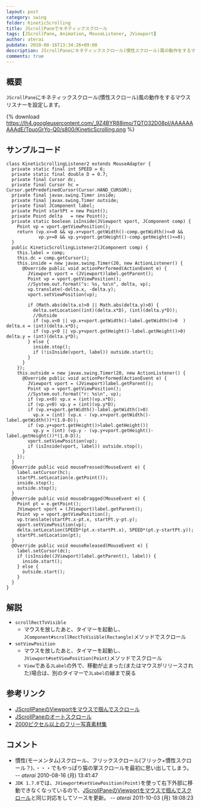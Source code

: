 ```yaml
---
layout: post
category: swing
folder: KineticScrolling
title: JScrollPaneでキネティックスクロール
tags: [JScrollPane, Animation, MouseListener, JViewport]
author: aterai
pubdate: 2010-08-16T13:34:26+09:00
description: JScrollPaneにキネティックスクロール(慣性スクロール)風の動作をするマウスリスナーを設定します。
comments: true
---
```

## 概要
`JScrollPane`にキネティックスクロール(慣性スクロール)風の動作をするマウスリスナーを設定します。

{% download https://lh4.googleusercontent.com/_9Z4BYR88imo/TQTO32D08pI/AAAAAAAAAdE/TpuoGrYo-Q0/s800/KineticScrolling.png %}

## サンプルコード
<pre class="prettyprint"><code>class KineticScrollingListener2 extends MouseAdapter {
  private static final int SPEED = 6;
  private static final double D = 0.7;
  private final Cursor dc;
  private final Cursor hc = Cursor.getPredefinedCursor(Cursor.HAND_CURSOR);
  private final javax.swing.Timer inside;
  private final javax.swing.Timer outside;
  private final JComponent label;
  private Point startPt = new Point();
  private Point delta   = new Point();
  private static boolean isInside(JViewport vport, JComponent comp) {
    Point vp = vport.getViewPosition();
    return (vp.x&gt;=0 &amp;&amp; vp.x+vport.getWidth()-comp.getWidth()&lt;=0 &amp;&amp;
            vp.y&gt;=0 &amp;&amp; vp.y+vport.getHeight()-comp.getHeight()&lt;=0);
  }
  public KineticScrollingListener2(JComponent comp) {
    this.label = comp;
    this.dc = comp.getCursor();
    this.inside = new javax.swing.Timer(20, new ActionListener() {
      @Override public void actionPerformed(ActionEvent e) {
        JViewport vport = (JViewport)label.getParent();
        Point vp = vport.getViewPosition();
        //System.out.format("s: %s, %s\n", delta, vp);
        vp.translate(-delta.x, -delta.y);
        vport.setViewPosition(vp);

        if (Math.abs(delta.x)&gt;0 || Math.abs(delta.y)&gt;0) {
          delta.setLocation((int)(delta.x*D), (int)(delta.y*D));
          //Outside
          if (vp.x&lt;0 || vp.x+vport.getWidth()-label.getWidth()&gt;0  ) delta.x = (int)(delta.x*D);
          if (vp.y&lt;0 || vp.y+vport.getHeight()-label.getHeight()&gt;0) delta.y = (int)(delta.y*D);
        } else {
          inside.stop();
          if (!isInside(vport, label)) outside.start();
        }
      }
    });
    this.outside = new javax.swing.Timer(20, new ActionListener() {
      @Override public void actionPerformed(ActionEvent e) {
        JViewport vport = (JViewport)label.getParent();
        Point vp = vport.getViewPosition();
        //System.out.format("r: %s\n", vp);
        if (vp.x&lt;0) vp.x = (int)(vp.x*D);
        if (vp.y&lt;0) vp.y = (int)(vp.y*D);
        if (vp.x+vport.getWidth()-label.getWidth()&gt;0)
          vp.x = (int) (vp.x - (vp.x+vport.getWidth()-label.getWidth())*(1.0-D));
        if (vp.y+vport.getHeight()&gt;label.getHeight())
          vp.y = (int) (vp.y - (vp.y+vport.getHeight()-label.getHeight())*(1.0-D));
        vport.setViewPosition(vp);
        if (isInside(vport, label)) outside.stop();
      }
    });
  }
  @Override public void mousePressed(MouseEvent e) {
    label.setCursor(hc);
    startPt.setLocation(e.getPoint());
    inside.stop();
    outside.stop();
  }
  @Override public void mouseDragged(MouseEvent e) {
    Point pt = e.getPoint();
    JViewport vport = (JViewport)label.getParent();
    Point vp = vport.getViewPosition();
    vp.translate(startPt.x-pt.x, startPt.y-pt.y);
    vport.setViewPosition(vp);
    delta.setLocation(SPEED*(pt.x-startPt.x), SPEED*(pt.y-startPt.y));
    startPt.setLocation(pt);
  }
  @Override public void mouseReleased(MouseEvent e) {
    label.setCursor(dc);
    if (isInside((JViewport)label.getParent(), label)) {
      inside.start();
    } else {
      outside.start();
    }
  }
}
</code></pre>

## 解説
- `scrollRectToVisible`
    - マウスを放したあと、タイマーを起動し、`JComponent#scrollRectToVisible(Rectangle)`メソッドでスクロール
- `setViewPosition`
    - マウスを放したあと、タイマーを起動し、`JViewport#setViewPosition(Point)`メソッドでスクロール
    - `View`である`JLabel`の外で、移動が止まった(またはマウスがリリースされた)場合は、別のタイマーで`JLabel`の縁まで戻る

<!-- dummy comment line for breaking list -->

## 参考リンク
- [JScrollPaneのViewportをマウスで掴んでスクロール](http://ateraimemo.com/Swing/HandScroll.html)
- [JScrollPaneのオートスクロール](http://ateraimemo.com/Swing/AutoScroll.html)
- [2000ピクセル以上のフリー写真素材集](http://sozai-free.com/)

<!-- dummy comment line for breaking list -->

## コメント
- 慣性(モーメンタム)スクロール、フリックスクロール(フリック+慣性スクロール？)、・・・でもやっぱり猫の掌スクロールを最初に思い出してしまう。 -- *aterai* 2010-08-16 (月) 13:41:47
- `JDK 1.7.0`では、`JViewport#setViewPosition(Point)`を使って右下外部に移動できなくなっているので、[JScrollPaneのViewportをマウスで掴んでスクロール](http://ateraimemo.com/Swing/HandScroll.html)と同じ対応をしてソースを更新。 -- *aterai* 2011-10-03 (月) 18:08:23

<!-- dummy comment line for breaking list -->
